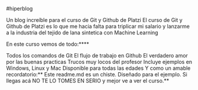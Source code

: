 #hiperblog

Un blog increíble para el curso de Git y Github de Platzi
El curso de Git y Github de Platzi es lo que me hacia falta para triplicar mi salario y lanzarme a la industria del tejido de lana sintetica con Machine Learning

En este curso vemos de todo:****

Todos los comandos de Git
El flujo de trabajo en Github
El verdadero amor por las buenas practicas
Trucos muy locos del profesor
Incluye ejemplos en Windows, Linux y Mac
Disponible para todas las edades
Y como un amable recordatorio:** Este readme.md es un chiste. Diseñado para el ejemplo. Si llegas acá NO TE LO TOMES EN SERIO y mejor ve a ver el curso.**
